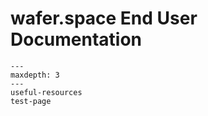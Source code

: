 # wafer.space End User Documentation

```{toctree}
---
maxdepth: 3
---
useful-resources
test-page
```
